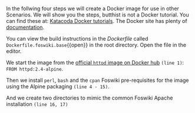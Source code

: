  In the follwing four steps we will create a Docker image for use in other Scenarios. We will show you the steps, butthist is not a Docker tutorial. You can find these at: [Katacoda Docker tutorials](https://www.katacoda.com/courses/docker). The Docker site has plenty of [documentation](https://docs.docker.com/).

 You can view the build instructions in the _Dockerfile_ called `Dockerfile.foswiki.base`{{open}} in the root directory. Open the file in the editor.

 We start the image from the [official `httpd` image on Docker hub](https://docs.docker.com/docker-hub/official_images/) `(line 1)`: `FROM httpd:2.4-alpine`.

 Then we install `perl`, `bash` and the `cpan` Foswiki pre-requisites for the image using the Alpine packaging `(line 4 - 15)`.

 And we create two directories to mimic the common Foswiki Apache installation `(line 16, 17)`

